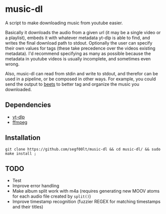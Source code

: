 # music-dl

A script to make downloading music from youtube easier.

Basically it downloads the audio from a given url (it may be a single video or
a playlist), embeds it with whatever metadata yt-dlp is able to find, and
writes the final download path to stdout. Optionally the user can specify
their own values for tags (these take precedence over the videos existing
metadata). I'd recommend specifying as many as possible because the
metadata in youtube videos is usually incomplete, and sometimes even wrong.

Also, music-dl can read from stdin and write to stdout, and therefor can be
used in a pipeline, or be composed in other ways. For example, you
could send the output to [beets](https://beets.io/) to better tag and organize
the music you downloaded.

## Dependencies

- [yt-dlp](https://github.com/yt-dlp/yt-dlp)
- [ffmpeg](https://ffmpeg.org/)

## Installation

`git clone https://github.com/segf00lt/music-dl && cd music-dl/ && sudo make install ;`

## TODO

- Test
- Improve error handling
- Make album split work with m4a (requires generating new MOOV atoms for each audio file created by `split()`)
- Improve timestamp recognition (fuzzier REGEX for matching timestamps and their titles)
